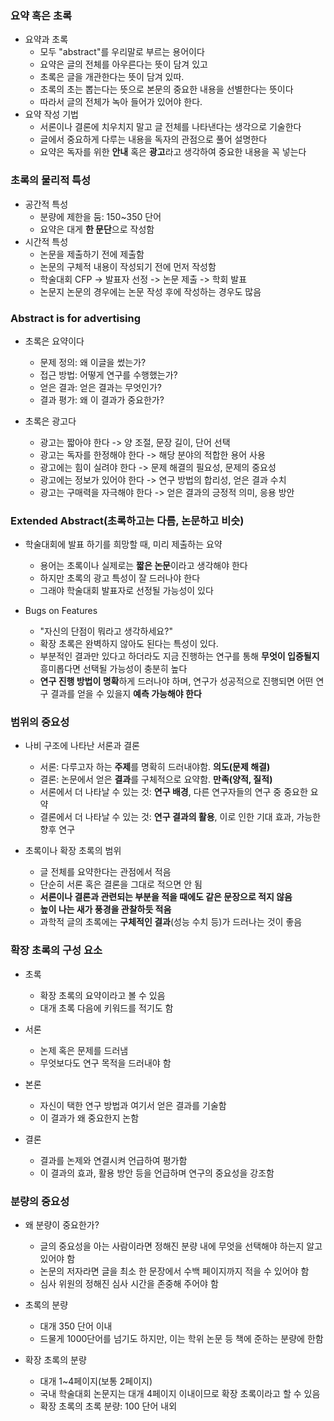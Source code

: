### 요약 혹은 초록
* 요약과 초록
  * 모두 "abstract"를 우리말로 부르는 용어이다
  * 요약은 글의 전체를 아우른다는 뜻이 담겨 있고
  * 초록은 글을 개관한다는 뜻이 담겨 있따.
  * 초록의 초는 뽑는다는 뜻으로 본문의 중요한 내용을 선별한다는 뜻이다
  * 따라서 글의 전체가 녹아 들어가 있어야 한다.
* 요약 작성 기법
  * 서론이나 결론에 치우치지 말고 글 전체를 나타낸다는 생각으로 기술한다
  * 글에서 중요하게 다루는 내용을 독자의 관점으로 풀어 설명한다
  * 요약은 독자를 위한 **안내** 혹은 **광고**라고 생각하여 중요한 내용을 꼭 넣는다

### 초록의 물리적 특성
* 공간적 특성
  * 분량에 제한을 둠: 150~350 단어
  * 요약은 대게 **한 문단**으로 작성함
* 시간적 특성
  * 논문을 제출하기 전에 제출함
  * 논문의 구체적 내용이 작성되기 전에 먼저 작성함
  * 학술대회 CFP -> 발표자 선정 -> 논문 제출 -> 학회 발표
  * 논문지 논문의 경우에는 논문 작성 후에 작성하는 경우도 많음

### Abstract is for advertising
* 초록은 요약이다
  * 문제 정의: 왜 이글을 썼는가?
  * 접근 방법: 어떻게 연구를 수행했는가?
  * 얻은 결과: 얻은 결과는 무엇인가?
  * 결과 평가: 왜 이 결과가 중요한가?

* 초록은 광고다
  * 광고는 짧아야 한다 -> 양 조절, 문장 길이, 단어 선택
  * 광고는 독자를 한정해야 한다 -> 해당 분야의 적합한 용어 사용
  * 광고에는 힘이 실려야 한다 -> 문제 해결의 필요성, 문제의 중요성
  * 광고에는 정보가 있어야 한다 -> 연구 방법의 합리성, 얻은 결과 수치
  * 광고는 구매력을 자극해야 한다 -> 얻은 결과의 긍정적 의미, 응용 방안

### Extended Abstract(초록하고는 다름, 논문하고 비슷)
* 학술대회에 발표 하기를 희망할 때, 미리 제출하는 요약
  * 용어는 초록이나 실제로는 **짧은 논문**이라고 생각해야 한다
  * 하지만 초록의 광고 특성이 잘 드러나야 한다
  * 그래야 학술대회 발표자로 선정될 가능성이 있다

* Bugs on Features
  * "자신의 단점이 뭐라고 생각하세요?"
  * 확장 초록은 완벽하지 않아도 된다는 특성이 있다.
  * 부분적인 결과만 있다고 하더라도 지금 진행하는 연구를 통해 **무엇이 입증될지** 흥미롭다면 선택될 가능성이 충분히 높다
  * **연구 진행 방법이 명확**하게 드러나야 하며, 연구가 성공적으로 진행되면 어떤 연구 결과를 얻을 수 있을지 **예측 가능해야 한다**

### 범위의 중요성
* 나비 구조에 나타난 서론과 결론
  * 서론: 다루고자 하는 **주제**를 명확히 드러내야함. **의도(문제 해결)**
  * 결론: 논문에서 얻은 **결과**를 구체적으로 요약함. **만족(양적, 질적)**
  * 서론에서 더 나타날 수 있는 것: **연구 배경**, 다른 연구자들의 연구 중 중요한 요약
  * 결론에서 더 나타날 수 있는 것: **연구 결과의 활용**, 이로 인한 기대 효과, 가능한 향후 연구

* 초록이나 확장 초록의 범위
  * 글 전체를 요약한다는 관점에서 적음
  * 단순히 서론 혹은 결론을 그대로 적으면 안 됨
  * **서론이나 결론과 관련되는 부분을 적을 때에도 같은 문장으로 적지 않음**
  * **높이 나는 새가 풍경을 관찰하듯 적음**
  * 과학적 글의 초록에는 **구체적인 결과**(성능 수치 등)가 드러나는 것이 좋음


### 확장 초록의 구성 요소
* 초록
  * 확장 초록의 요약이라고 볼 수 있음
  * 대개 초록 다음에 키워드를 적기도 함

* 서론
  * 논제 혹은 문제를 드러냄
  * 무엇보다도 연구 목적을 드러내야 함

* 본론
  * 자신이 택한 연구 방법과 여기서 얻은 결과를 기술함
  * 이 결과가 왜 중요한지 논함

* 결론
  * 결과를 논제와 연결시켜 언급하여 평가함
  * 이 결과의 효과, 활용 방안 등을 언급하며 연구의 중요성을 강조함

### 분량의 중요성
* 왜 분량이 중요한가?
  * 글의 중요성을 아는 사람이라면 정해진 분량 내에 무엇을 선택해야 하는지 알고 있어야 함
  * 논문의 저자라면 글을 최소 한 문장에서 수백 페이지까지 적을 수 있어야 함
  * 심사 위원의 정해진 심사 시간을 존중해 주어야 함

* 초록의 분량
  * 대개 350 단어 이내
  * 드물게 1000단어를 넘기도 하지만, 이는 학위 논문 등 책에 준하는 분량에 한함

* 확장 초록의 분량
  * 대개 1~4페이지(보통 2페이지)
  * 국내 학술대회 논문지는 대개 4페이지 이내이므로 확장 초록이라고 할 수 있음
  * 확장 초록의 초록 분량: 100 단어 내외
